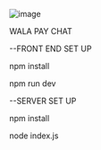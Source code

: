 ![image](https://github.com/Joneriehahahaha/IPT-Spotify/blob/main/438069815_762090616013474_4139456549786851921_n.jpg)

WALA PAY CHAT 



--FRONT END SET UP

npm install

npm run dev

--SERVER SET UP


npm install


node index.js




